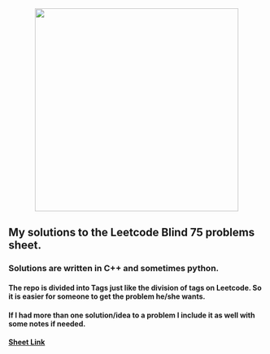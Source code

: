 <img src = "https://d112y698adiu2z.cloudfront.net/photos/production/software_photos/001/788/475/datas/original.png" width="200px" style = "display: block; width: 400px; margin: auto;">

## My solutions to the Leetcode Blind 75 problems sheet.

### Solutions are written in C++ and sometimes python. 
#### The repo is divided into Tags just like the division of tags on Leetcode. So it is easier for someone to get the problem he/she wants. 
#### If I had more than one solution/idea to a problem I include it as well with some notes if needed. 
#### [Sheet Link](https://leetcode.com/studyplan/leetcode-75/)

